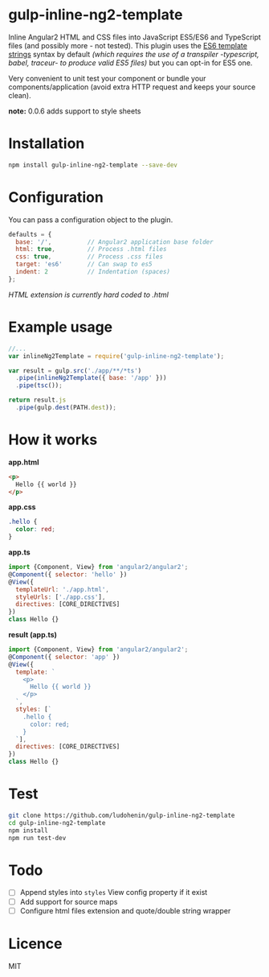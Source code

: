 # gulp-inline-ng2-template

Inline Angular2 HTML and CSS files into JavaScript ES5/ES6 and TypeScript files (and possibly more - not tested).
This plugin uses the [ES6 template strings](https://github.com/lukehoban/es6features#template-strings) syntax by default _(which requires the use of a transpiler -typescript, babel, traceur- to produce valid ES5 files)_ but you can opt-in for ES5 one.

Very convenient to unit test your component or bundle your components/application (avoid extra HTTP request and keeps your source clean).

__note:__ 0.0.6 adds support to style sheets

# Installation

```bash
npm install gulp-inline-ng2-template --save-dev
```

# Configuration

You can pass a configuration object to the plugin.
```javascript
defaults = {
  base: '/',          // Angular2 application base folder
  html: true,         // Process .html files
  css: true,          // Process .css files
  target: 'es6'       // Can swap to es5
  indent: 2           // Indentation (spaces)
};
```
_HTML extension is currently hard coded to .html_

# Example usage

```javascript
//...
var inlineNg2Template = require('gulp-inline-ng2-template');

var result = gulp.src('./app/**/*ts')
  .pipe(inlineNg2Template({ base: '/app' }))
  .pipe(tsc());

return result.js
  .pipe(gulp.dest(PATH.dest));
```

# How it works

__app.html__
```html
<p>
  Hello {{ world }}
</p>
```

__app.css__
```css
.hello {
  color: red;
}
```

__app.ts__
```javascript
import {Component, View} from 'angular2/angular2';
@Component({ selector: 'hello' })
@View({
  templateUrl: './app.html',
  styleUrls: ['./app.css'],
  directives: [CORE_DIRECTIVES]
})
class Hello {}
```

__result (app.ts)__
```javascript
import {Component, View} from 'angular2/angular2';
@Component({ selector: 'app' })
@View({
  template: `
    <p>
      Hello {{ world }}
    </p>
  `,
  styles: [`
    .hello {
      color: red;
    }
  `],
  directives: [CORE_DIRECTIVES]
})
class Hello {}
```

# Test

```bash
git clone https://github.com/ludohenin/gulp-inline-ng2-template
cd gulp-inline-ng2-template
npm install
npm run test-dev
```

# Todo

- [ ] Append styles into `styles` View config property if it exist
- [ ] Add support for source maps
- [ ] Configure html files extension and quote/double string wrapper

# Licence

MIT
